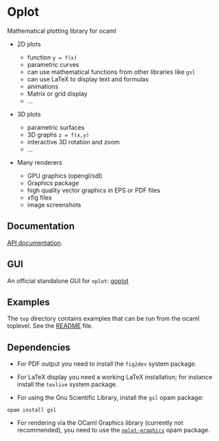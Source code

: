 # Oplot

Mathematical plotting library for ocaml

+ 2D plots
  + function `y = f(x)`
  + parametric curves
  + can use mathematical functions from other libraries like `gsl`
  + can use LaTeX to display text and formulas
  + animations
  + Matrix or grid display
  + ...

+ 3D plots
  + parametric surfaces
  + 3D graphs `z = f(x,y)`
  + interactive 3D rotation and zoom
  + ...

+ Many renderers
  + GPU graphics (opengl/sdl)
  + Graphics package
  + high quality vector graphics in EPS or PDF files
  + xfig files
  + image screenshots

## Documentation

[API documentation](https://sanette.github.io/oplot/oplot/Oplot/index.html).

## GUI

An official standalone GUI for `oplot`:
[goplot](https://sanette.github.io/goplot/)

## Examples

The `top` directory contains examples that can be run from the ocaml
toplevel. See the [README](top/README.md) file.

## Dependencies

* For PDF output you need to install the `fig2dev` system package.

* For LaTeX display you need a working LaTeX installation; for
instance install the `texlive` system package.

* For using the Gnu Scientific Library, install the `gsl` opam package:
```
opam install gsl
```

* For rendering via the OCaml Graphics library (currently not
recommended), you need to use the
[`oplot-graphics`](https://github.com/sanette/oplot-graphics) opam
package.
